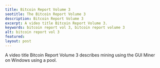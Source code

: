 ```yaml
---
title: Bitcoin Report Volume 3
seotitle: The Bitcoin Report Volume 3
description: Bitcoin Report Volume 3
excerpt: A video title Bitcoin Report Volume 3.
keywords: bitcoin report vol 3, bitcoin report volume 3
alt: bitcoin report vol 3
featured: 
layout: post
---
```


<p>A video title Bitcoin Report Volume 3 describes mining using the GUI Miner on Windows using a pool.<p>

